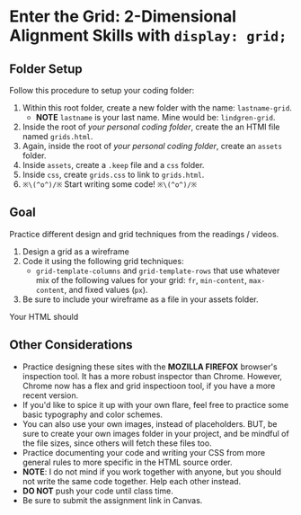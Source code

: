 # Enter the Grid: 2-Dimensional Alignment Skills with ```display: grid;```

## Folder Setup

Follow this procedure to setup your coding folder:

1. Within this root folder, create a new folder with the name: `lastname-grid`.
   - **NOTE** `lastname` is your last name. Mine would be: `lindgren-grid`.
2. Inside the root of *your personal coding folder*, create the an HTMl file named `grids.html`.
3. Again, inside the root of *your personal coding folder*, create an `assets` folder.
4. Inside `assets`, create a `.keep` file and a `css` folder.
5. Inside `css`, create `grids.css` to link to `grids.html`.
6. `※\(^o^)/※` Start writing some code! `※\(^o^)/※`

## Goal

Practice different design and grid techniques from the readings / videos.

1. Design a grid as a wireframe
2. Code it using the following grid techniques:
   - `grid-template-columns` and `grid-template-rows` that use whatever mix of the following values for your grid: `fr`, `min-content`, `max-content`, and fixed values (`px`).
3. Be sure to include your wireframe as a file in your assets folder.

Your HTML should

## Other Considerations

- Practice designing these sites with the **MOZILLA FIREFOX** browser's inspection tool. It has a more robust inspector than Chrome. However, Chrome now has a flex and grid inspectioon tool, if you have a more recent version.
- If you'd like to spice it up with your  own flare, feel free to practice some basic typography and color schemes. 
- You can also use your own images, instead of placeholders. BUT, be sure to create your own images folder in your project, and be mindful of the file sizes, since others will fetch these files too.
- Practice documenting your code and writing your CSS from more general rules to more specific in the HTML source order.
- **NOTE**: I do not mind if you work together with anyone, but you should not write the same code together. Help each other instead.
- **DO NOT** push your code until class time.
- Be sure to submit the assignment link in Canvas.